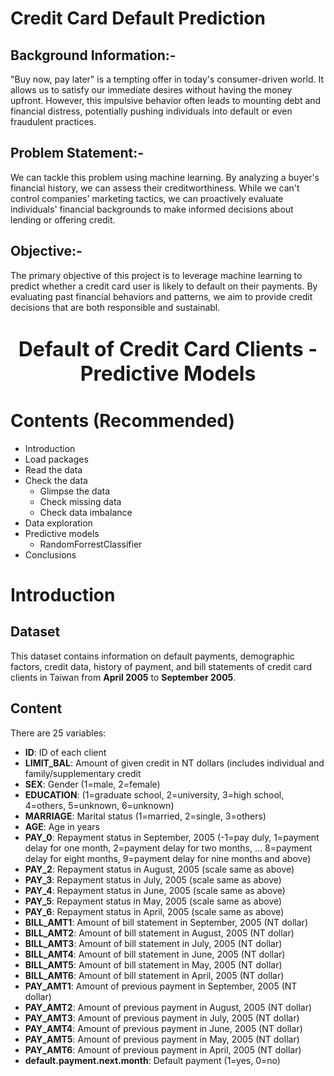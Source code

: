 # Credit Card Default Prediction

## Background Information:-

"Buy now, pay later" is a tempting offer in today's consumer-driven world. It allows us to satisfy our immediate desires without having the money upfront. However, this impulsive behavior often leads to mounting debt and financial distress, potentially pushing individuals into default or even fraudulent practices.

## Problem Statement:-
We can tackle this problem using machine learning. By analyzing a buyer's financial history, we can assess their creditworthiness. While we can't control companies' marketing tactics, we can proactively evaluate individuals' financial backgrounds to make informed decisions about lending or offering credit.

## Objective:-
The primary objective of this project is to leverage machine learning to predict whether a credit card user is likely to default on their payments. By evaluating past financial behaviors and patterns, we aim to provide credit decisions that are both responsible and sustainabl.


<h1><center><font size="6">Default of Credit Card Clients - Predictive Models</font></center></h1>



# Contents (Recommended)

- Introduction  
- Load packages 
- Read the data
- Check the data 
    - Glimpse the data
    - Check missing data
    - Check data imbalance
- Data exploration
- Predictive models
    - RandomForrestClassifier
- Conclusions




# Introduction


## Dataset

This dataset contains information on default payments, demographic factors, credit data, history of payment, and bill statements of credit card clients in Taiwan from **April 2005** to **September 2005**. 

## Content

There are 25 variables:

* **ID**: ID of each client
* **LIMIT_BAL**: Amount of given credit in NT dollars (includes individual and family/supplementary credit
* **SEX**: Gender (1=male, 2=female)
* **EDUCATION**: (1=graduate school, 2=university, 3=high school, 4=others, 5=unknown, 6=unknown)
* **MARRIAGE**: Marital status (1=married, 2=single, 3=others)
* **AGE**: Age in years
* **PAY_0**: Repayment status in September, 2005 (-1=pay duly, 1=payment delay for one month, 2=payment delay for two months, ... 8=payment delay for eight months, 9=payment delay for nine months and above)
* **PAY_2**: Repayment status in August, 2005 (scale same as above)
* **PAY_3**: Repayment status in July, 2005 (scale same as above)
* **PAY_4**: Repayment status in June, 2005 (scale same as above)
* **PAY_5**: Repayment status in May, 2005 (scale same as above)
* **PAY_6**: Repayment status in April, 2005 (scale same as above)
* **BILL_AMT1**: Amount of bill statement in September, 2005 (NT dollar)
* **BILL_AMT2**: Amount of bill statement in August, 2005 (NT dollar)
* **BILL_AMT3**: Amount of bill statement in July, 2005 (NT dollar)
* **BILL_AMT4**: Amount of bill statement in June, 2005 (NT dollar)
* **BILL_AMT5**: Amount of bill statement in May, 2005 (NT dollar)
* **BILL_AMT6**: Amount of bill statement in April, 2005 (NT dollar)
* **PAY_AMT1**: Amount of previous payment in September, 2005 (NT dollar)
* **PAY_AMT2**: Amount of previous payment in August, 2005 (NT dollar)
* **PAY_AMT3**: Amount of previous payment in July, 2005 (NT dollar)
* **PAY_AMT4**: Amount of previous payment in June, 2005 (NT dollar)
* **PAY_AMT5**: Amount of previous payment in May, 2005 (NT dollar)
* **PAY_AMT6**: Amount of previous payment in April, 2005 (NT dollar)
* **default.payment.next.month**: Default payment (1=yes, 0=no)


